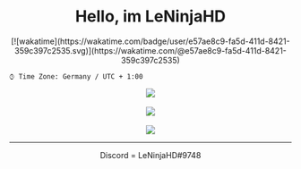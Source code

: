 <div align="center">

<h1>Hello, im LeNinjaHD</h1>
[![wakatime](https://wakatime.com/badge/user/e57ae8c9-fa5d-411d-8421-359c397c2535.svg)](https://wakatime.com/@e57ae8c9-fa5d-411d-8421-359c397c2535)
</div>


<!--

<!--START_SECTION:waka-->

```text
⌚︎ Time Zone: Germany / UTC + 1:00
```
<!--END_SECTION:waka-->
<div align="center">
	
<span>
  <img align="center" src="https://github-profile-trophy.vercel.app/?username=leninjahd&margin-w=15&row=1" />
</span>
	
<br>
<br>
	
<span>
  <img align="center" src="https://github-readme-stats.vercel.app/api?username=leninjahd&count_private=true&show_icons=true&include_all_commits=true&theme=dark" />
</span>
	
<br>
<br>

<span>
  <img align="center" src="https://github-readme-stats.vercel.app/api/wakatime?username=leninjahd&layout=compact&theme=dark" />
</span>

---

</details>

Discord = LeNinjaHD#9748
